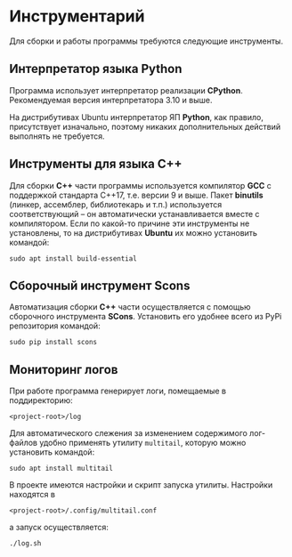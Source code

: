 # Инструментарий

Для сборки и работы программы требуются следующие инструменты.

## Интерпретатор языка Python

Программа использует интерпретатор реализации **CPython**. Рекомендуемая версия интерпретатора 3.10 и выше. 

На дистрибутивах Ubuntu интерпретатор ЯП **Python**, как правило, присутствует изначально, поэтому никаких дополнительных действий выполнять не требуется.

## Инструменты для языка С++

Для сборки **C++** части программы используется компилятор **GCC** с поддержкой стандарта С++17, т.е. версии 9 и выше. Пакет **binutils** (линкер, ассемблер, библиотекарь и т.п.) используется соответствующий&nbsp;– он автоматически устанавливается вместе с компилятором. Если по какой-то причине эти инструменты не установлены, то на дистрибутивах **Ubuntu** их можно установить командой:

```shell
sudo apt install build-essential
```

## Сборочный инструмент Scons

Автоматизация сборки **C++** части осуществляется с помощью сборочного инструмента **SCons**. Установить его удобнее всего из PyPi репозитория командой:

```shell
sudo pip install scons
```

## Мониторинг логов

При работе программа генерирует логи, помещаемые в поддиректорию:

```
<project-root>/log
```

Для автоматического слежения за изменением содержимого лог-файлов удобно применять утилиту `multitail`, которую можно установить командой:

```shell
sudo apt install multitail
```

В проекте имеются настройки и скрипт запуска утилиты. Настройки находятся в

```shell
<project-root>/.config/multitail.conf
```

а запуск осуществляется:

```shell
./log.sh
```

